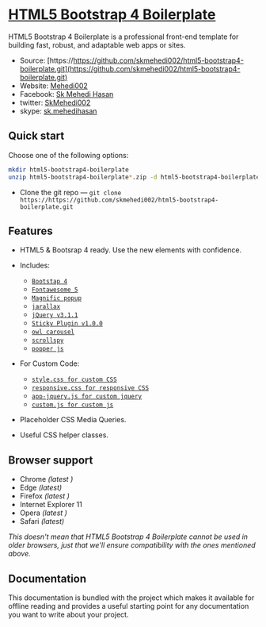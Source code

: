 # [HTML5 Bootstrap 4 Boilerplate]()


HTML5 Bootstrap 4 Boilerplate is a professional front-end template for building
fast, robust, and adaptable web apps or sites.



* Source: [https://https://github.com/skmehedi002/html5-bootstrap4-boilerplate.git](https://github.com/skmehedi002/html5-bootstrap4-boilerplate.git)
* Website: [Mehedi002](https://mehedi002.com)
* Facebook: [Sk Mehedi Hasan](https://facebook.com/Mehedi002)
* twitter: [SkMehedi002](https://twitter.com/SkMehedi002)
* skype: [sk.mehedihasan]()


## Quick start

Choose one of the following options:



  ```bash
  mkdir html5-bootstrap4-boilerplate
  unzip html5-bootstrap4-boilerplate*.zip -d html5-bootstrap4-boilerplate
  ```

* Clone the git repo — `git clone
  https://https://github.com/skmehedi002/html5-bootstrap4-boilerplate.git` 

## Features

* HTML5 & Bootsrap 4 ready. Use the new elements with confidence.
* Includes:
  * [`Bootstap 4`](https://getbootstrap.com/docs/4.0/getting-started/introduction/)
  * [`Fontawesome 5`](https://fontawesome.com/)
  * [`Magnific popup`]()
  * [`jarallax`](https://github.com/nk-o/jarallax)
  * [`jQuery v3.1.1`]()
  * [`Sticky Plugin v1.0.0`](http://labs.anthonygarand.com/sticky)
  * [`owl carousel`]()
  * [`scrollspy`]()
  * [`popper js`]()
  
* For Custom Code:
  * [`style.css for custom CSS`]() 
  * [`responsive.css for responsive CSS`]() 
  * [`app-jquery.js for custom jquery`]() 
  * [`custom.js for custom js`]() 
  

  
* Placeholder CSS Media Queries.
* Useful CSS helper classes.


## Browser support

* Chrome *(latest )*
* Edge *(latest)*
* Firefox *(latest )*
* Internet Explorer 11
* Opera *(latest )*
* Safari *(latest)*

*This doesn't mean that HTML5 Bootstrap 4 Boilerplate cannot be used in older browsers,
just that we'll ensure compatibility with the ones mentioned above.*



## Documentation

This documentation is bundled with the project which makes it 
available for offline reading and provides a useful starting point for
any documentation you want to write about your project.




